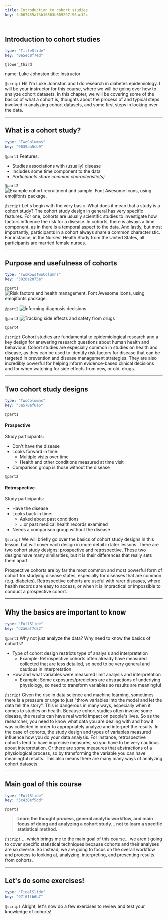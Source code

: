 ```yaml
---
title: Introduction to cohort studies
key: fd067459a73b16863b609297f96ac32c

---
```

## Introduction to cohort studies

```yaml
type: "TitleSlide"
key: "0e5ec8f7ed"
```

`@lower_third`

name: Luke Johnston
title: Instructor


`@script`
Hi! I'm Luke Johnston and I do research in diabetes epidemiology. I will be your instructor for this course, where we will be going over how to analyze cohort datasets. In this chapter, we will be covering some of the basics of what a cohort is, thoughts about the process of and typical steps involved in analyzing cohort datasets, and some first steps in looking over the data.


---
## What is a cohort study?

```yaml
type: "TwoColumns"
key: "9039aa5cb9"
```

`@part1`
Features:

- Studies associations with (usually) disease
- Includes some time component to the data
- *Participants share common characteristic(s)*


`@part2`
![Example cohort recruitment and sample. Font Awesome Icons, using emojifonts package.](http://s3.amazonaws.com/assets.datacamp.com/production/repositories/2079/datasets/4f1ae5179ba09672f8f19c1a005b71d883467a2c/plot-cohort-sample.png)


`@script`
Let's begin with the very basic. What does it mean that a study is a cohort study? The cohort study design in general has very specific features. For one, cohorts are usually scientific studies to investigate how factors influence the risk for a disease. In cohorts, there is always a time component, as in there is a temporal aspect to the data. And lastly, but most importantly, participants in a cohort always share a common characteristic. For instance, in the Nurses' Health Study from the United States, all participants are married female nurses.


---
## Purpose and usefulness of cohorts

```yaml
type: "TwoRowsTwoColumns"
key: "3020a2875a"
```

`@part1`
![Risk factors and health management. Font Awesome Icons, using emojifonts package.](http://s3.amazonaws.com/assets.datacamp.com/production/repositories/2079/datasets/c3805372fcdf0f8d07a371a2a3167578bed0a36f/plot-purpose-risk-factors.png)


`@part2`
![Informing diagnosis decisions](http://s3.amazonaws.com/assets.datacamp.com/production/repositories/2079/datasets/e820bcda71d9330dfe338754432df5fd316a2b7a/plot-purpose-diagnosis.png)


`@part3`
![Tracking side effects and safety from drugs](http://s3.amazonaws.com/assets.datacamp.com/production/repositories/2079/datasets/62af4f9f6bf1799107925f3a937b84ab945ba2f9/plot-purpose-side-effects.png)


`@part4`



`@script`
Cohort studies are fundamental to epidemiological research and a key design for answering research questions about human health and behaviour. Cohort studies are especially common in studies on health and disease, as they can be used to identify risk factors for disease that can be targeted in prevention and disease management strategies. They are also incredibly powerful for helping inform evidence-based clinical decisions and for when watching for side effects from new, or old, drugs.


---
## Two cohort study designs

```yaml
type: "TwoColumns"
key: "5a578ef6a6"
```

`@part1`
#### Prospective

Study participants:

- Don't have the disease
- Looks forward in time:
    - Multiple visits over time
    - Health and other conditions measured at time visit
- Comparison group is those without the disease


`@part2`
#### Retrospective

Study participants:

- Have the disease
- Looks back in time:
    - Asked about past conditions
    - ...or past medical health records examined
- Needs a comparison group without the disease


`@script`
We will briefly go over the basics of cohort study designs in this lesson, but will cover each design in more detail in later lessons. There are two cohort study designs: prospective and retrospective. These two designs have many similarities, but it is their differences that really sets them apart.

Prospective cohorts are by far the most common and most powerful form of cohort for studying disease states, especially for diseases that are common (e.g. diabetes). Retrospective cohorts are useful with rarer diseases, where health records are easy to access, or when it is impractical or impossible to conduct a prospective cohort.


---
## Why the basics are important to know

```yaml
type: "FullSlide"
key: "d2a6af7c52"
```

`@part1`
Why not just analyze the data? Why need to know the basics of cohorts?

- Type of cohort design restricts type of analysis and interpretation
    - Example: Retrospective cohorts often already have measured collected that are less detailed, so need to be very general and cautious in interpretation
- How and what variables were measured limit analysis and interpretation
    - Example: Some exposures/predictors are abstractions of underlying physiology, so need to transform variables so results are meaningful


`@script`
Given the rise in data science and machine learning, sometimes there is a pressure or urge to just "throw variables into the model and let the data tell the story". This is dangerous in many ways, especially when it comes to studies on health. Because cohort studies often involve some disease, the results can have real world impact on people's lives. So as the researcher, you need to know what data you are dealing with and how it was collected in order to appropriately analyze and  interpret the results. In the case of cohorts, the study design and types of  variables measured influence how you do your data analysis. For instance,  retrospective cohorts tend to have imprecise measures, so you have to be very cautious about interpretation. Or there are some measures that abstractions of a physiological process, so by transforming the variable you can have meaningful results. This also means there are many many ways of analyzing cohort datasets.


---
## Main goal of this course

```yaml
type: "FullSlide"
key: "5c430ef5dd"
```

`@part1`
> **Learn the thought process, general analytic workflow, and main focus of doing and analyzing a cohort study... not to learn a specific statistical method.**


`@script`
... which brings me to the main goal of this course... we aren't going to cover specific statistical techniques because cohorts and their analyses are so diverse. So instead, we are going to focus on the overall workflow and process to looking at, analyzing, interpreting, and presenting results from cohorts.


---
## Let's do some exercises!

```yaml
type: "FinalSlide"
key: "97f61fb6b7"
```

`@script`
Alright, let's now do a few exercises to review and test your knowledge of cohorts!

